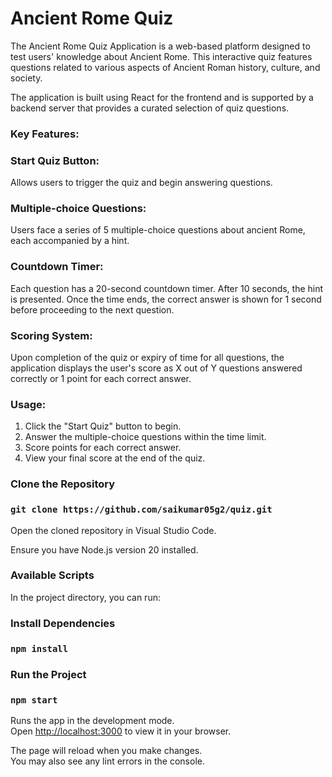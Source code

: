 # Ancient Rome Quiz

The Ancient Rome Quiz Application is a web-based platform designed to test users' knowledge about Ancient Rome. This interactive quiz features questions related to various aspects of Ancient Roman history, culture, and society.

The application is built using React for the frontend and is supported by a backend server that provides a curated selection of quiz questions.

### Key Features:

### Start Quiz Button: 
Allows users to trigger the quiz and begin answering questions.

### Multiple-choice Questions: 
Users face a series of 5 multiple-choice questions about ancient Rome, each accompanied by a hint.

### Countdown Timer: 
Each question has a 20-second countdown timer. After 10 seconds, the hint is presented. Once the time ends, the correct answer is shown for 1 second before proceeding to the next question.
### Scoring System: 
Upon completion of the quiz or expiry of time for all questions, the application displays the user's score as X out of Y questions answered correctly or 1 point for each correct answer.

### Usage:

1. Click the "Start Quiz" button to begin.
2. Answer the multiple-choice questions within the time limit.
3. Score points for each correct answer.
4. View your final score at the end of the quiz.

### Clone the Repository
### `git clone https://github.com/saikumar05g2/quiz.git`

Open the cloned repository in Visual Studio Code.

Ensure you have Node.js version 20 installed.

### Available Scripts

In the project directory, you can run:

### Install Dependencies

### `npm install`

### Run the Project

### `npm start`

Runs the app in the development mode.\
Open [http://localhost:3000](http://localhost:3000) to view it in your browser.

The page will reload when you make changes.\
You may also see any lint errors in the console.
